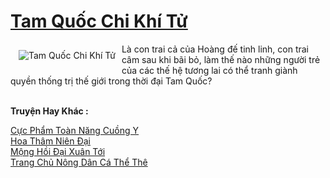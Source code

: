<a href="https://truyentiki.com/tam-quoc-chi-khi-tu.31832/" title="Tam Quốc Chi Khí Tử"><h1>Tam Quốc Chi Khí Tử</h1></a><div style="display:table"><img align="right" style="float: left; padding: 10px;" src="https://truyentiki.com/a/img/str/src/31832.jpg" alt="Tam Quốc Chi Khí Tử">Là con trai cả của Hoàng đế tinh linh, con trai câm sau khi bãi bỏ, làm thế nào những người trẻ của các thế hệ tương lai có thể tranh giành quyền thống trị thế giới trong thời đại Tam Quốc?</div><p><br><b>Truyện Hay Khác :</b></p><a href="https://truyentiki.com/cuc-pham-toan-nang-cuong-y.31831/" alt="Cực Phẩm Toàn Năng Cuồng Y">Cực Phẩm Toàn Năng Cuồng Y</a><br/><a href="https://truyentiki.wordpress.com/2020/06/08/hoa-tham-nien-dai/" alt="Hoa Thâm Niên Đại">Hoa Thâm Niên Đại</a><br/><a href="https://wikitruyen.wordpress.com/2020/06/23/mong-hoi-dai-xuan-toi/" alt="Mộng Hồi Đại Xuân Tới">Mộng Hồi Đại Xuân Tới</a><br/><a href="https://github.com/nownovels/truyenhay/tree/master/truyenhay/30729/README.md" alt="Trang Chủ Nông Dân Cá Thể Thê">Trang Chủ Nông Dân Cá Thể Thê</a><br/>